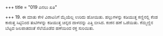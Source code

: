 +++
title = "019 ಎನಲು ಖತಿ"

+++
19. ಈ ಮಾತು ಕೇಳಿ ವಿರಾಟನಿಗೆ ಮೈಯೆಲ್ಲ ಉರಿದು ಹೋಯಿತು. ಹಲ್ಲುಗಳನ್ನು ಕಡಿಯುತ್ತ ಕಣ್ಣಿನಲ್ಲಿ ಕೆಂಡ ಕಾರುತ್ತ ಸಿಟ್ಟಿನಿಂದ ತುಟಿಗಳನ್ನು ಕಡಿಯುತ್ತ ಚಿನ್ನದ ದಾಳವನ್ನು ಎತ್ತಿ ಬೀಸಿದ. ಕಂಕನ ಹಣೆ ಒಡೆಯಿತು. ಕೆಮ್ಮಣ್ಣಿನ ಬೆಟ್ಟದ ಜಲಪಾತದಂತೆ ಸೆಲೆಯೊಡೆದ ಹಣೆಯಿಂದ ರಕ್ತ ಸುರಿಯಿತು.